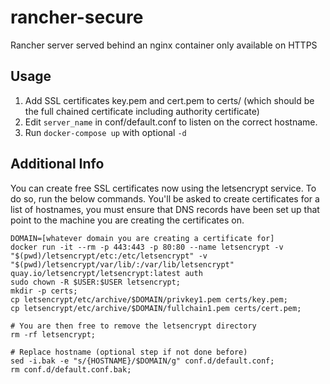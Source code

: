 # rancher-secure
Rancher server served behind an nginx container only available on HTTPS

## Usage

1. Add SSL certificates key.pem and cert.pem to certs/ (which should be the full chained certificate including authority certificate)
2. Edit `server_name` in conf/default.conf to listen on the correct hostname.
3. Run `docker-compose up` with optional `-d`

## Additional Info

You can create free SSL certificates now using the letsencrypt service. To do so, run the below commands. You'll be
asked to create certificates for a list of hostnames, you must ensure that DNS records have been set up that point to
the machine you are creating the certificates on.

```
DOMAIN=[whatever domain you are creating a certificate for]
docker run -it --rm -p 443:443 -p 80:80 --name letsencrypt -v "$(pwd)/letsencrypt/etc:/etc/letsencrypt" -v "$(pwd)/letsencrypt/var/lib/:/var/lib/letsencrypt" quay.io/letsencrypt/letsencrypt:latest auth
sudo chown -R $USER:$USER letsencrypt;
mkdir -p certs;
cp letsencrypt/etc/archive/$DOMAIN/privkey1.pem certs/key.pem;
cp letsencrypt/etc/archive/$DOMAIN/fullchain1.pem certs/cert.pem;

# You are then free to remove the letsencrypt directory
rm -rf letsencrypt;

# Replace hostname (optional step if not done before)
sed -i.bak -e "s/{HOSTNAME}/$DOMAIN/g" conf.d/default.conf;
rm conf.d/default.conf.bak;
```
